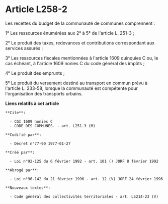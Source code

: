 # Article L258-2

Les recettes du budget de la communauté de communes comprennent :

1° Les ressources énumérées aux 2° à 5° de l'article L. 251-3 ;

2° Le produit des taxes, redevances et contributions correspondant aux services assurés ;

3° Les ressources fiscales mentionnées à l'article 1609 quinquies C ou, le cas échéant, à l'article 1609 nonies C du code
général des impôts ;

4° Le produit des emprunts ;

5° Le produit du versement destiné au transport en commun prévu à l'article L. 233-58, lorsque la communauté est compétente
pour l'organisation des transports urbains.

**Liens relatifs à cet article**

	**Cite**:

	  - CGI 1609 nonies C
	  - CODE DES COMMUNES. - art. L251-3 (M)

	**Codifié par**:

	  - Décret n°77-90 1977-01-27

	**Créé par**:

	  - Loi n°92-125 du 6 février 1992 - art. 101 () JORF 8 février 1992

	**Abrogé par**:

	  - Loi n°96-142 du 21 février 1996 - art. 12 (V) JORF 24 février 1996

	**Nouveaux textes**:

	  - Code général des collectivités territoriales - art. L5214-23 (V)
